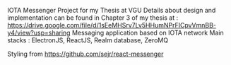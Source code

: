 IOTA Messenger
Project for my Thesis at VGU
Details about design and implementation can be found in Chapter 3 of my thesis at :
https://drive.google.com/file/d/1sEeMHSrv7Lv5HHumNPrFICpvVmnBB-y4/view?usp=sharing
Messaging application based on IOTA network
Main stacks : ElectronJS, ReactJS, Realm database, ZeroMQ

Styling from https://github.com/sejr/react-messenger
